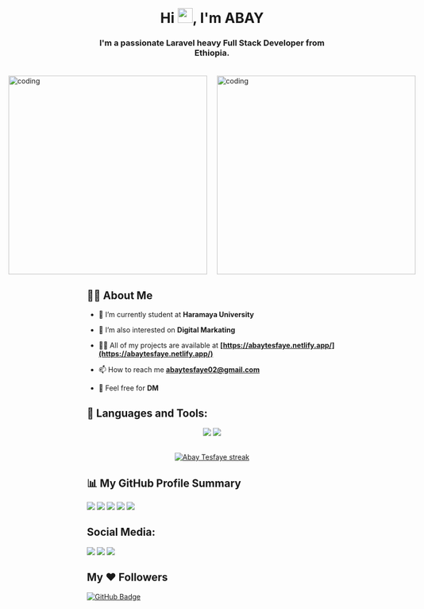 <div style="display: flex; align-items: center; justify-content: center; margin: 20px; flex-direction: column;">
    <div style="text-align: center;">
       <h1 align="center">Hi <img src="https://raw.githubusercontent.com/MartinHeinz/MartinHeinz/master/wave.gif" width="30px">, I'm ABAY</h1>
       <h3 align="center">I'm a passionate Laravel heavy Full Stack Developer from Ethiopia.</h3>
    </div>
    <div style="display: flex; justify-content: center; gap: 20px; margin-top: 20px;">
        <img alt="coding" width="400" src="https://mir-s3-cdn-cf.behance.net/project_modules/hd/06f21a161921919.63cd7887d0a70.gif" />
        <img alt="coding" width="400" src="https://miro.medium.com/v2/resize:fit:1000/1*dcL4QoY64t9rOsLQpNYwJg.gif" />
    </div>
</div>

## 🙋‍♂️ About Me

- 🔭 I’m currently student at **Haramaya University**

- 🌱 I’m also interested on **Digital Markating**

- 👨‍💻 All of my projects are available at **[https://abaytesfaye.netlify.app/](https://abaytesfaye.netlify.app/)**

- 📫 How to reach me **abaytesfaye02@gmail.com**

- 💬 Feel free for **DM**

## 🚀 Languages and Tools:

<div align="center">
    <img src="https://skillicons.dev/icons?i=react,bootstrap,mui,html,css,vscode,github,figma,tailwind,git,r,php,laravel,oracle" />
    <img src="https://skillicons.dev/icons?i=nodejs,python,javascript,typescript,express,firebase,mongodb,c,java,nextjs,mysql,flask" /><br>
</div>

<br/>

<p align="center">
    <a href="https://github.com/AbayTesfaye/github-readme-streak-stats">
        <img title="🔥 Get streak stats for your profile at git.io/streak-stats" alt="Abay Tesfaye streak" src="https://github-readme-streak-stats.herokuapp.com/?user=AbayTesfaye&theme=black-ice&hide_border=true&stroke=0000&background=060A0CD0"/>
    </a>
</p>




## 📊 My GitHub Profile Summary

![](http://github-profile-summary-cards.vercel.app/api/cards/profile-details?username=AbayTesfaye&theme=dracula)
![](http://github-profile-summary-cards.vercel.app/api/cards/repos-per-language?username=AbayTesfaye&theme=dracula)
![](http://github-profile-summary-cards.vercel.app/api/cards/most-commit-language?username=AbayTesfaye&theme=dracula)
![](http://github-profile-summary-cards.vercel.app/api/cards/stats?username=AbayTesfaye&theme=dracula)
![](http://github-profile-summary-cards.vercel.app/api/cards/productive-time?username=AbayTesfaye&theme=dracula&utcOffset=8)

## Social Media:

<p align="left">

<a href = "https://www.linkedin.com/in/abay-tesfaye-251742310/"><img src="https://img.icons8.com/fluent/48/000000/linkedin.png"/></a>
<a href = "https://x.com/Eey_ban?s=09"><img src="https://img.icons8.com/fluent/48/000000/twitter.png"/></a>
<a href = "https://www.instagram.com/eeyban2/profilecard/?igsh=eDZiZnplNDYzaG0x"><img src="https://img.icons8.com/fluent/48/000000/instagram-new.png"/></a>

</p>

## My ❤ Followers
<a href="https://github.com/AbayTesfaye?tab=followers"><img src="https://img.shields.io/github/followers/AbayTesfaye?label=Followers&style=social" alt="GitHub Badge"></a>
